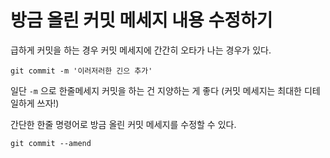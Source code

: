 # 방금 올린 커밋 메세지 내용 수정하기

급하게 커밋을 하는 경우 커밋 메세지에 간간히 오타가 나는 경우가 있다.

```
git commit -m '이러저러한 긴으 추가'
```

일단 `-m` 으로 한줄메세지 커밋을 하는 건 지양하는 게 좋다 (커밋 메세지는 최대한 디테일하게 쓰자!)

간단한 한줄 명령어로 방금 올린 커밋 메세지를 수정할 수 있다.

```
git commit --amend
```